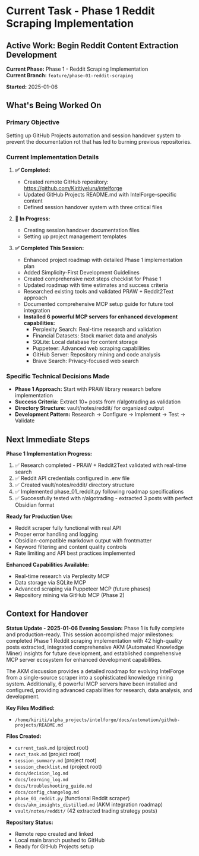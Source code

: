# Current Task - Phase 1 Reddit Scraping Implementation

## Active Work: Begin Reddit Content Extraction Development

**Current Phase:** Phase 1 - Reddit Scraping Implementation  
**Current Branch:** `feature/phase-01-reddit-scraping`

**Started:** 2025-01-06

## What's Being Worked On

### Primary Objective
Setting up GitHub Projects automation and session handover system to prevent the documentation rot that has led to burning previous repositories.

### Current Implementation Details

1. **✅ Completed:**
   - Created remote GitHub repository: https://github.com/Kiritiyeluru/intelforge
   - Updated GitHub Projects README.md with IntelForge-specific content
   - Defined session handover system with three critical files

2. **🔄 In Progress:**
   - Creating session handover documentation files
   - Setting up project management templates

3. **✅ Completed This Session:**
   - Enhanced project roadmap with detailed Phase 1 implementation plan
   - Added Simplicity-First Development Guidelines
   - Created comprehensive next steps checklist for Phase 1
   - Updated roadmap with time estimates and success criteria
   - Researched existing tools and validated PRAW + Reddit2Text approach
   - Documented comprehensive MCP setup guide for future tool integration
   - **Installed 6 powerful MCP servers for enhanced development capabilities:**
     - Perplexity Search: Real-time research and validation
     - Financial Datasets: Stock market data and analysis
     - SQLite: Local database for content storage
     - Puppeteer: Advanced web scraping capabilities
     - GitHub Server: Repository mining and code analysis
     - Brave Search: Privacy-focused web search

### Specific Technical Decisions Made

- **Phase 1 Approach:** Start with PRAW library research before implementation
- **Success Criteria:** Extract 10+ posts from r/algotrading as validation
- **Directory Structure:** vault/notes/reddit/ for organized output
- **Development Pattern:** Research → Configure → Implement → Test → Validate

## Next Immediate Steps

**Phase 1 Implementation Progress:**
1. ✅ Research completed - PRAW + Reddit2Text validated with real-time search
2. ✅ Reddit API credentials configured in .env file
3. ✅ Created vault/notes/reddit/ directory structure
4. ✅ Implemented phase_01_reddit.py following roadmap specifications
5. ✅ Successfully tested with r/algotrading - extracted 3 posts with perfect Obsidian format

**Ready for Production Use:**
- Reddit scraper fully functional with real API
- Proper error handling and logging
- Obsidian-compatible markdown output with frontmatter
- Keyword filtering and content quality controls
- Rate limiting and API best practices implemented

**Enhanced Capabilities Available:**
- Real-time research via Perplexity MCP
- Data storage via SQLite MCP
- Advanced scraping via Puppeteer MCP (future phases)
- Repository mining via GitHub MCP (Phase 2)

## Context for Handover

**Status Update - 2025-01-06 Evening Session:**
Phase 1 is fully complete and production-ready. This session accomplished major milestones: completed Phase 1 Reddit scraping implementation with 42 high-quality posts extracted, integrated comprehensive AKM (Automated Knowledge Miner) insights for future development, and established comprehensive MCP server ecosystem for enhanced development capabilities.

The AKM discussion provides a detailed roadmap for evolving IntelForge from a single-source scraper into a sophisticated knowledge mining system. Additionally, 6 powerful MCP servers have been installed and configured, providing advanced capabilities for research, data analysis, and development.

**Key Files Modified:**
- `/home/kiriti/alpha_projects/intelforge/docs/automation/github-projects/README.md`

**Files Created:**
- `current_task.md` (project root)
- `next_task.md` (project root)
- `session_summary.md` (project root)
- `session_checklist.md` (project root)
- `docs/decision_log.md`
- `docs/learning_log.md`
- `docs/troubleshooting_guide.md`
- `docs/config_changelog.md`
- `phase_01_reddit.py` (functional Reddit scraper)
- `docs/akm_insights_distilled.md` (AKM integration roadmap)
- `vault/notes/reddit/` (42 extracted trading strategy posts)

**Repository Status:**
- Remote repo created and linked
- Local main branch pushed to GitHub
- Ready for GitHub Projects setup